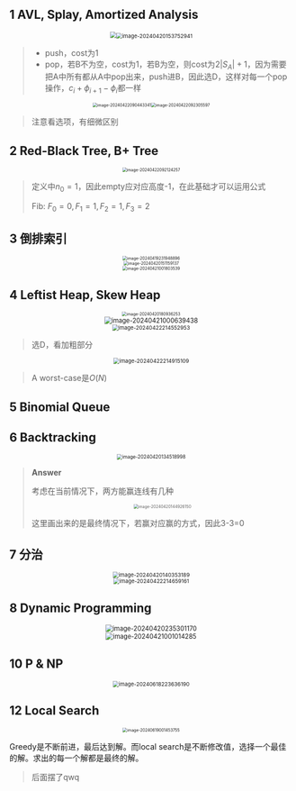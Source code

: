 ## 1 AVL, Splay, Amortized Analysis

<div align="center"><img src="https://pixe1ran9e.oss-cn-hangzhou.aliyuncs.com/image-20240420151142158.png" style="zoom:67%;" /><img src="https://pixe1ran9e.oss-cn-hangzhou.aliyuncs.com/image-20240420153752941.png" alt="image-20240420153752941" style="zoom:67%;" /></div>

> - push，cost为1
> - pop，若B不为空，cost为1，若B为空，则cost为$2|S_A|+1$，因为需要把A中所有都从A中pop出来，push进B，因此选D，这样对每一个pop操作，$c_i+\phi_{i+1}-\phi_i$都一样

<div align="center"><img src="https://pixe1ran9e.oss-cn-hangzhou.aliyuncs.com/image-20240422090443341.png" alt="image-20240422090443341" style="zoom:50%;" /><img src="https://pixe1ran9e.oss-cn-hangzhou.aliyuncs.com/image-20240422092305597.png" alt="image-20240422092305597" style="zoom:50%;" /></div>

> 注意看选项，有细微区别

## 2 Red-Black Tree, B+ Tree

<div align="center"><img src="https://pixe1ran9e.oss-cn-hangzhou.aliyuncs.com/image-20240422092124257.png" alt="image-20240422092124257" style="zoom:50%;" /></div>

> 定义中$n_0=1$，因此empty应对应高度-1，在此基础才可以运用公式
>
> Fib: $F_0=0,F_1=1,F_2=1,F_3=2$

## 3 倒排索引

<div align="center"><img src="https://pixe1ran9e.oss-cn-hangzhou.aliyuncs.com/image-20240419231948896.png" alt="image-20240419231948896" style="zoom:50%;" /> </div>

<div align="center"><img src="https://pixe1ran9e.oss-cn-hangzhou.aliyuncs.com/image-20240420151159137.png" alt="image-20240420151159137" style="zoom:50%;" /></div>

<div align="center"><img src="https://pixe1ran9e.oss-cn-hangzhou.aliyuncs.com/image-20240421001803539.png" alt="image-20240421001803539" style="zoom:50%;" /></div>

## 4 Leftist Heap, Skew Heap

<div align="center"><img src="https://pixe1ran9e.oss-cn-hangzhou.aliyuncs.com/image-20240420180936253.png" alt="image-20240420180936253" style="zoom:50%;" /></div>

<div align="center"><img src="https://pixe1ran9e.oss-cn-hangzhou.aliyuncs.com/image-20240421000639438.png" alt="image-20240421000639438" style="zoom:80%;" /></div>

<div align="center"><img src="https://pixe1ran9e.oss-cn-hangzhou.aliyuncs.com/image-20240422214552953.png" alt="image-20240422214552953" style="zoom:67%;" /></div>

> 选D，看加粗部分

<div align="center"><img src="https://pixe1ran9e.oss-cn-hangzhou.aliyuncs.com/image-20240422214915109.png" alt="image-20240422214915109" style="zoom:67%;" /></div>

> A worst-case是$O(N)$

## 5 Binomial Queue



## 6 Backtracking

<div align="center"><img src="https://pixe1ran9e.oss-cn-hangzhou.aliyuncs.com/image-20240420134518998.png" alt="image-20240420134518998" style="zoom: 60%;" /></div>

> **Answer**
>
> 考虑在当前情况下，两方能赢连线有几种
>
> <div align="center"><img src="https://pixe1ran9e.oss-cn-hangzhou.aliyuncs.com/image-20240420144926150.png" alt="image-20240420144926150" style="zoom: 50%;" /></div>
>
> 这里画出来的是最终情况下，若赢对应赢的方式，因此3-3=0

## 7 分治

<div align="center"><img src="https://pixe1ran9e.oss-cn-hangzhou.aliyuncs.com/image-20240420140353189.png" alt="image-20240420140353189" style="zoom:67%;" /></div>

<div align="center"><img src="https://pixe1ran9e.oss-cn-hangzhou.aliyuncs.com/image-20240422214659161.png" alt="image-20240422214659161" style="zoom:67%;" /></div>

## 8 Dynamic Programming

<div align="center"><img src="https://pixe1ran9e.oss-cn-hangzhou.aliyuncs.com/image-20240420235301170.png" alt="image-20240420235301170" style="zoom:80%;" /></div>

<div align="center"><img src="https://pixe1ran9e.oss-cn-hangzhou.aliyuncs.com/image-20240421001014285.png" alt="image-20240421001014285" style="zoom:80%;" /></div>

## 10 P & NP

<div align="center"><img src="https://pixe1ran9e.oss-cn-hangzhou.aliyuncs.com/image-20240618223636190.png" alt="image-20240618223636190" style="zoom:67%;" /></div>

## 12 Local Search

<div align="center"><img src="https://pixe1ran9e.oss-cn-hangzhou.aliyuncs.com/image-20240619001453755.png" alt="image-20240619001453755" style="zoom:50%;" /></div>

Greedy是不断前进，最后达到解。而local search是不断修改值，选择一个最佳的解。求出的每一个解都是最终的解。



> 后面摆了qwq